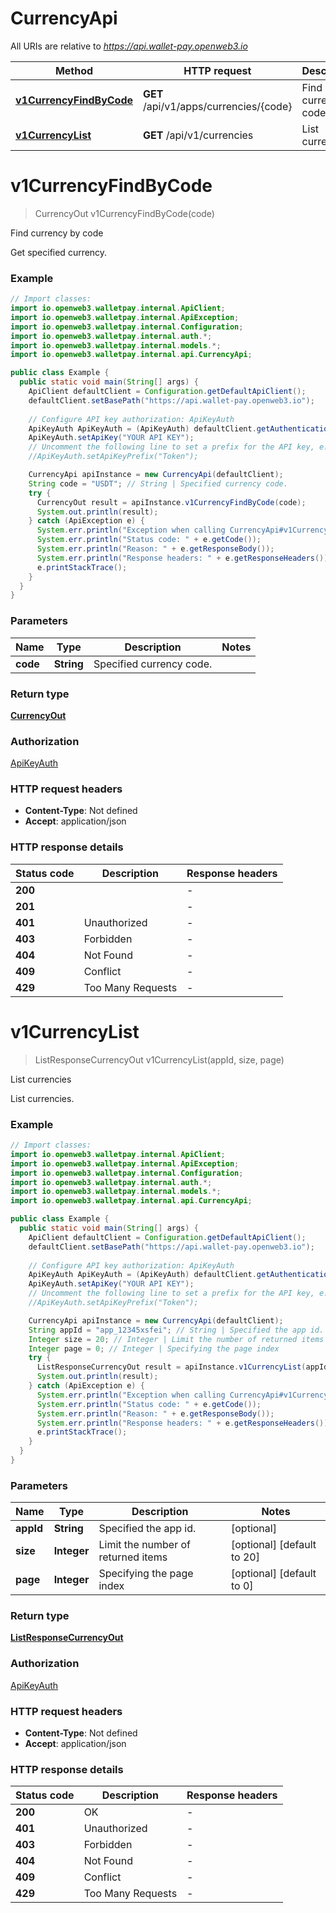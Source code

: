 # CurrencyApi

All URIs are relative to *https://api.wallet-pay.openweb3.io*

Method | HTTP request | Description
------------- | ------------- | -------------
[**v1CurrencyFindByCode**](CurrencyApi.md#v1CurrencyFindByCode) | **GET** /api/v1/apps/currencies/{code} | Find currency by code
[**v1CurrencyList**](CurrencyApi.md#v1CurrencyList) | **GET** /api/v1/currencies | List currencies


<a name="v1CurrencyFindByCode"></a>
# **v1CurrencyFindByCode**
> CurrencyOut v1CurrencyFindByCode(code)

Find currency by code

Get specified currency.

### Example
```java
// Import classes:
import io.openweb3.walletpay.internal.ApiClient;
import io.openweb3.walletpay.internal.ApiException;
import io.openweb3.walletpay.internal.Configuration;
import io.openweb3.walletpay.internal.auth.*;
import io.openweb3.walletpay.internal.models.*;
import io.openweb3.walletpay.internal.api.CurrencyApi;

public class Example {
  public static void main(String[] args) {
    ApiClient defaultClient = Configuration.getDefaultApiClient();
    defaultClient.setBasePath("https://api.wallet-pay.openweb3.io");
    
    // Configure API key authorization: ApiKeyAuth
    ApiKeyAuth ApiKeyAuth = (ApiKeyAuth) defaultClient.getAuthentication("ApiKeyAuth");
    ApiKeyAuth.setApiKey("YOUR API KEY");
    // Uncomment the following line to set a prefix for the API key, e.g. "Token" (defaults to null)
    //ApiKeyAuth.setApiKeyPrefix("Token");

    CurrencyApi apiInstance = new CurrencyApi(defaultClient);
    String code = "USDT"; // String | Specified currency code.
    try {
      CurrencyOut result = apiInstance.v1CurrencyFindByCode(code);
      System.out.println(result);
    } catch (ApiException e) {
      System.err.println("Exception when calling CurrencyApi#v1CurrencyFindByCode");
      System.err.println("Status code: " + e.getCode());
      System.err.println("Reason: " + e.getResponseBody());
      System.err.println("Response headers: " + e.getResponseHeaders());
      e.printStackTrace();
    }
  }
}
```

### Parameters

Name | Type | Description  | Notes
------------- | ------------- | ------------- | -------------
 **code** | **String**| Specified currency code. |

### Return type

[**CurrencyOut**](CurrencyOut.md)

### Authorization

[ApiKeyAuth](../README.md#ApiKeyAuth)

### HTTP request headers

 - **Content-Type**: Not defined
 - **Accept**: application/json

### HTTP response details
| Status code | Description | Response headers |
|-------------|-------------|------------------|
**200** |  |  -  |
**201** |  |  -  |
**401** | Unauthorized |  -  |
**403** | Forbidden |  -  |
**404** | Not Found |  -  |
**409** | Conflict |  -  |
**429** | Too Many Requests |  -  |

<a name="v1CurrencyList"></a>
# **v1CurrencyList**
> ListResponseCurrencyOut v1CurrencyList(appId, size, page)

List currencies

List currencies.

### Example
```java
// Import classes:
import io.openweb3.walletpay.internal.ApiClient;
import io.openweb3.walletpay.internal.ApiException;
import io.openweb3.walletpay.internal.Configuration;
import io.openweb3.walletpay.internal.auth.*;
import io.openweb3.walletpay.internal.models.*;
import io.openweb3.walletpay.internal.api.CurrencyApi;

public class Example {
  public static void main(String[] args) {
    ApiClient defaultClient = Configuration.getDefaultApiClient();
    defaultClient.setBasePath("https://api.wallet-pay.openweb3.io");
    
    // Configure API key authorization: ApiKeyAuth
    ApiKeyAuth ApiKeyAuth = (ApiKeyAuth) defaultClient.getAuthentication("ApiKeyAuth");
    ApiKeyAuth.setApiKey("YOUR API KEY");
    // Uncomment the following line to set a prefix for the API key, e.g. "Token" (defaults to null)
    //ApiKeyAuth.setApiKeyPrefix("Token");

    CurrencyApi apiInstance = new CurrencyApi(defaultClient);
    String appId = "app_12345xsfei"; // String | Specified the app id.
    Integer size = 20; // Integer | Limit the number of returned items
    Integer page = 0; // Integer | Specifying the page index
    try {
      ListResponseCurrencyOut result = apiInstance.v1CurrencyList(appId, size, page);
      System.out.println(result);
    } catch (ApiException e) {
      System.err.println("Exception when calling CurrencyApi#v1CurrencyList");
      System.err.println("Status code: " + e.getCode());
      System.err.println("Reason: " + e.getResponseBody());
      System.err.println("Response headers: " + e.getResponseHeaders());
      e.printStackTrace();
    }
  }
}
```

### Parameters

Name | Type | Description  | Notes
------------- | ------------- | ------------- | -------------
 **appId** | **String**| Specified the app id. | [optional]
 **size** | **Integer**| Limit the number of returned items | [optional] [default to 20]
 **page** | **Integer**| Specifying the page index | [optional] [default to 0]

### Return type

[**ListResponseCurrencyOut**](ListResponseCurrencyOut.md)

### Authorization

[ApiKeyAuth](../README.md#ApiKeyAuth)

### HTTP request headers

 - **Content-Type**: Not defined
 - **Accept**: application/json

### HTTP response details
| Status code | Description | Response headers |
|-------------|-------------|------------------|
**200** | OK |  -  |
**401** | Unauthorized |  -  |
**403** | Forbidden |  -  |
**404** | Not Found |  -  |
**409** | Conflict |  -  |
**429** | Too Many Requests |  -  |

